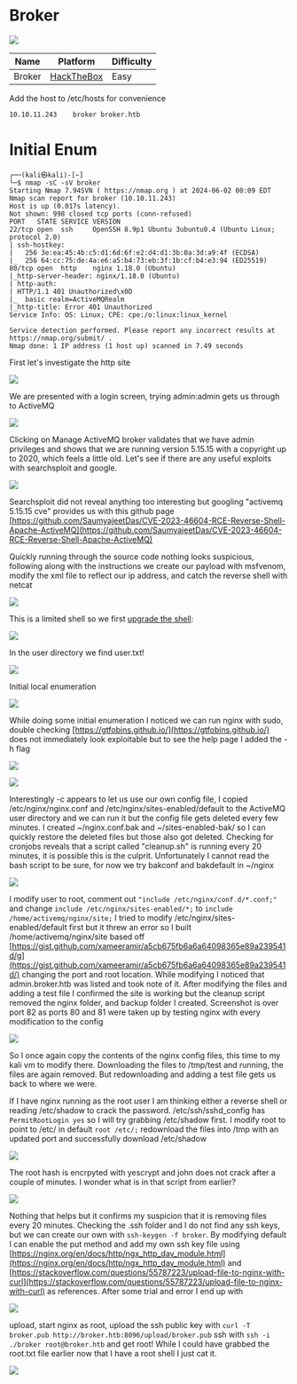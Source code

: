 # Broker

![](https://gyrsec.github.io/zATTACHMENTS/5837a725533911ba94a880899fbf900d988c.png)

| Name   | Platform                                              | Difficulty |
| ------ | ----------------------------------------------------- | ---------- |
| Broker | [HackTheBox](https://app.hackthebox.com/machines/148) | Easy       |

Add the host to /etc/hosts for convenience
```
10.10.11.243    broker broker.htb
```

# Initial Enum

```
┌──(kali㉿kali)-[~]
└─$ nmap -sC -sV broker 
Starting Nmap 7.94SVN ( https://nmap.org ) at 2024-06-02 00:09 EDT
Nmap scan report for broker (10.10.11.243)
Host is up (0.017s latency).
Not shown: 998 closed tcp ports (conn-refused)
PORT   STATE SERVICE VERSION
22/tcp open  ssh     OpenSSH 8.9p1 Ubuntu 3ubuntu0.4 (Ubuntu Linux; protocol 2.0)
| ssh-hostkey: 
|   256 3e:ea:45:4b:c5:d1:6d:6f:e2:d4:d1:3b:0a:3d:a9:4f (ECDSA)
|_  256 64:cc:75:de:4a:e6:a5:b4:73:eb:3f:1b:cf:b4:e3:94 (ED25519)
80/tcp open  http    nginx 1.18.0 (Ubuntu)
|_http-server-header: nginx/1.18.0 (Ubuntu)
| http-auth: 
| HTTP/1.1 401 Unauthorized\x0D
|_  basic realm=ActiveMQRealm
|_http-title: Error 401 Unauthorized
Service Info: OS: Linux; CPE: cpe:/o:linux:linux_kernel

Service detection performed. Please report any incorrect results at https://nmap.org/submit/ .
Nmap done: 1 IP address (1 host up) scanned in 7.49 seconds
```

First let's investigate the http site

![](https://gyrsec.github.io/zATTACHMENTS/Pasted%20image%2020240602002131.png)

We are presented with a login screen, trying admin:admin gets us through to ActiveMQ

![](https://gyrsec.github.io/zATTACHMENTS/Pasted%20image%2020240602002243.png)

Clicking on Manage ActiveMQ broker validates that we have admin privileges and shows that we are running version 5.15.15 with a copyright up to 2020, which feels a little old. Let's see if there are any useful exploits with searchsploit and google.

![](https://gyrsec.github.io/zATTACHMENTS/Pasted%20image%2020240602002852.png)

Searchsploit did not reveal anything too interesting but googling "activemq 5.15.15 cve" provides us with this github page [https://github.com/SaumyajeetDas/CVE-2023-46604-RCE-Reverse-Shell-Apache-ActiveMQ](https://github.com/SaumyajeetDas/CVE-2023-46604-RCE-Reverse-Shell-Apache-ActiveMQ)

Quickly running through the source code nothing looks suspicious, following along with the instructions we create our payload with msfvenom, modify the xml file to reflect our ip address, and catch the reverse shell with netcat

![](https://gyrsec.github.io/zATTACHMENTS/Pasted%20image%2020240602234613.png)

This is a limited shell so we first [upgrade the shell](https://gyrsec.github.io/PRIVILEGE%20ESCALATION/OS/LINUX/UPGRADE%20SHELL/):

![](https://gyrsec.github.io/zATTACHMENTS/Pasted%20image%2020240602235003.png)

In the user directory we find user.txt!

![](https://gyrsec.github.io/zATTACHMENTS/Pasted%20image%2020240602235447.png)

Initial local enumeration

![](https://gyrsec.github.io/zATTACHMENTS/Pasted%20image%2020240603002319.png)

While doing some initial enumeration I noticed we can run nginx with sudo, double checking [https://gtfobins.github.io/](https://gtfobins.github.io/) does not immediately look exploitable but to see the help page I added the -h flag

![](https://gyrsec.github.io/zATTACHMENTS/Pasted%20image%2020240602235612.png)

![](https://gyrsec.github.io/zATTACHMENTS/Pasted%20image%2020240603224120.png)

Interestingly -c appears to let us use our own config file, I copied /etc/nginx/nginx.conf and /etc/nginx/sites-enabled/default to the ActiveMQ user directory and we can run it but the config file gets deleted every few minutes. I created ~/nginx.conf.bak and ~/sites-enabled-bak/ so I can quickly restore the deleted files but those also got deleted. Checking for cronjobs reveals that a script called "cleanup.sh" is running every 20 minutes, it is possible this is the culprit. Unfortunately I cannot read the bash script to be sure, for now we try bakconf and bakdefault in ~/nginx

![](https://gyrsec.github.io/zATTACHMENTS/Pasted%20image%2020240603224921.png)

I modify user to root, comment out `"include /etc/nginx/conf.d/*.conf;"` and change `include /etc/nginx/sites-enabled/*;` to `include /home/activemq/nginx/site;` I tried to modify /etc/nginx/sites-enabled/default first but it threw an error so I built /home/activemq/nginx/site based off [https://gist.github.com/xameeramir/a5cb675fb6a6a64098365e89a239541d/g](https://gist.github.com/xameeramir/a5cb675fb6a6a64098365e89a239541d/) changing the port and root location. While modifying I noticed that admin.broker.htb was listed and took note of it. After modifying the files and adding a test file I confirmed the site is working but the cleanup script removed the nginx folder, and backup folder I created. Screenshot is over port 82 as ports 80 and 81 were taken up by testing nginx with every modification to the config

![](https://gyrsec.github.io/zATTACHMENTS/Pasted%20image%2020240603230217.png)

So I once again copy the contents of the nginx config files, this time to my kali vm to modify there. Downloading the files to /tmp/test and running, the files are again removed. But redownloading and adding a test file gets us back to where we were.

If I have nginx running as the root user I am thinking either a reverse shell or reading /etc/shadow to crack the password. /etc/ssh/sshd_config has `PermitRootLogin yes` so I will try grabbing /etc/shadow first. I modify root to point to /etc/ in default `root /etc/;` redownload the files into /tmp with an updated port and successfully download /etc/shadow

![](https://gyrsec.github.io/zATTACHMENTS/Pasted%20image%2020240603233756.png)

The root hash is encrpyted with yescrypt and john does not crack after a couple of minutes. I wonder what is in that script from earlier?

![](https://gyrsec.github.io/zATTACHMENTS/Pasted%20image%2020240604002518.png)

Nothing that helps but it confirms my suspicion that it is removing files every 20 minutes. Checking the .ssh folder and I do not find any ssh keys, but we can create our own with `ssh-keygen -f broker`. By modifying default I can enable the put method and add my own ssh key file using [https://nginx.org/en/docs/http/ngx_http_dav_module.html](https://nginx.org/en/docs/http/ngx_http_dav_module.html) and [https://stackoverflow.com/questions/55787223/upload-file-to-nginx-with-curl](https://stackoverflow.com/questions/55787223/upload-file-to-nginx-with-curl) as references. After some trial and error I end up with

![](https://gyrsec.github.io/zATTACHMENTS/Pasted%20image%2020240604011757.png)

upload, start nginx as root, upload the ssh public key with `curl -T broker.pub http://broker.htb:8096/upload/broker.pub`
ssh with `ssh -i ./broker root@broker.htb` and get root!
While I could have grabbed the root.txt file earlier now that I have a root shell I just cat it.

![](https://gyrsec.github.io/zATTACHMENTS/Pasted%20image%2020240604012250.png)